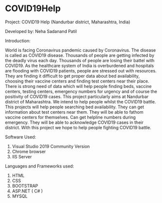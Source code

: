 # COVID19Help
Project: COVID19 Help (Nandurbar district, Maharashtra, India)

Developed by: Neha Sadanand Patil

Introduction:

World is facing Coronavirus pandemic caused by Coronavirus. The disease is called as COVID19 disease. 
Thousands of people are getting infected by the deadly virus each day. Thousands of people are losing their battel with COVID19. 
As the healthcare system of India is overburdened and hospitals are flooding with COVID19 patients, people are stressed out with resources. 
They are finding it difficult to get proper data about bed availability, choosing their vaccine centers and finding test centers near their place. 
There is strong need of data which will help people finding beds, vaccine centers, testing centers, emergency numbers for urgency and of course the positivity of COVID19 cases. 
This project particularly aims at Nandurbar district of Maharashtra. 
We intend to help people whilst the COVID19 battle. 
This projects will help people searching bed availability. They can get information about test centers near them. They will be able to fathom vaccine centers for themselves.
Can get helpline numbers during emergency. They will be able to acknowledge COVID19 cases in their district. 
With this project we hope to help people fighting COVID19 battle.

Software Used:
1.	Visual Studio 2019 Community Version
2.	Chrome browser
3.	IIS Server

Languages and Frameworks used:
1.	HTML
2.	CSS
3.	BOOTSTRAP
4.	ASP.NET ( C# )
5.	MYSQL 

